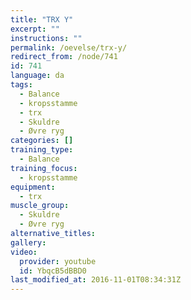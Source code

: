 ```yaml
---
title: "TRX Y"
excerpt: ""
instructions: ""
permalink: /oevelse/trx-y/
redirect_from: /node/741
id: 741
language: da
tags:
  - Balance
  - kropsstamme
  - trx
  - Skuldre
  - Øvre ryg
categories: []
training_type: 
  - Balance
training_focus: 
  - kropsstamme
equipment:
  - trx
muscle_group:
  - Skuldre
  - Øvre ryg
alternative_titles:
gallery:
video:
  provider: youtube
  id: YbqcB5dBBD0
last_modified_at: 2016-11-01T08:34:31Z
---
```

